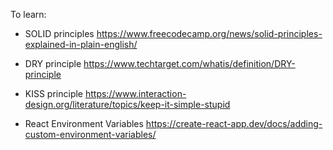 To learn:

- SOLID principles
https://www.freecodecamp.org/news/solid-principles-explained-in-plain-english/

- DRY principle
https://www.techtarget.com/whatis/definition/DRY-principle

- KISS principle
https://www.interaction-design.org/literature/topics/keep-it-simple-stupid

- React Environment Variables
https://create-react-app.dev/docs/adding-custom-environment-variables/